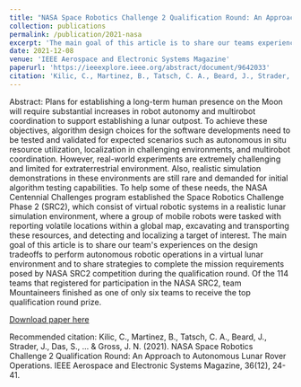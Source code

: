 ```yaml
---
title: "NASA Space Robotics Challenge 2 Qualification Round: An Approach to Autonomous Lunar Rover Operations"
collection: publications
permalink: /publication/2021-nasa
excerpt: 'The main goal of this article is to share our teams experiences on the design tradeoffs to perform autonomous robotic operations in a virtual lunar environment and to share strategies to complete the mission requirements posed by NASA SRC2 competition.'
date: 2021-12-08
venue: 'IEEE Aerospace and Electronic Systems Magazine'
paperurl: 'https://ieeexplore.ieee.org/abstract/document/9642033'
citation: 'Kilic, C., Martinez, B., Tatsch, C. A., Beard, J., Strader, J., Das, S., ... & Gross, J. N. (2021). NASA Space Robotics Challenge 2 Qualification Round: An Approach to Autonomous Lunar Rover Operations. IEEE Aerospace and Electronic Systems Magazine, 36(12), 24-41.'
---
```

Abstract:
Plans for establishing a long-term human presence on the Moon will require substantial increases in robot autonomy and multirobot coordination to support establishing a lunar outpost. To achieve these objectives, algorithm design choices for the software developments need to be tested and validated for expected scenarios such as autonomous in situ resource utilization, localization in challenging environments, and multirobot coordination. However, real-world experiments are extremely challenging and limited for extraterrestrial environment. Also, realistic simulation demonstrations in these environments are still rare and demanded for initial algorithm testing capabilities. To help some of these needs, the NASA Centennial Challenges program established the Space Robotics Challenge Phase 2 (SRC2), which consist of virtual robotic systems in a realistic lunar simulation environment, where a group of mobile robots were tasked with reporting volatile locations within a global map, excavating and transporting these resources, and detecting and localizing a target of interest. The main goal of this article is to share our team's experiences on the design tradeoffs to perform autonomous robotic operations in a virtual lunar environment and to share strategies to complete the mission requirements posed by NASA SRC2 competition during the qualification round. Of the 114 teams that registered for participation in the NASA SRC2, team Mountaineers finished as one of only six teams to receive the top qualification round prize.

[Download paper here](http://bmrocamora.github.io/files/NASA_Space_Robotics_Challenge_2_Qualification_Round_An_Approach_to_Autonomous_Lunar_Rover_Operations.pdf)

Recommended citation: Kilic, C., Martinez, B., Tatsch, C. A., Beard, J., Strader, J., Das, S., ... & Gross, J. N. (2021). NASA Space Robotics Challenge 2 Qualification Round: An Approach to Autonomous Lunar Rover Operations. IEEE Aerospace and Electronic Systems Magazine, 36(12), 24-41.
